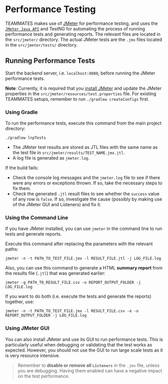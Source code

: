 # Performance Testing

TEAMMATES makes use of [JMeter](https://jmeter.apache.org/) for performance testing, and uses the [`JMeter Java API`](https://jmeter.apache.org/api/index.html) and TestNG for automating the process of running performance tests and generating reports.
The relevant files are located in the `src/jmeter/` directory. The actual JMeter tests are the `.jmx` files located in the `src/jmeter/tests/` directory.

## Running Performance Tests

Start the backend server, i.e. `localhost:8080`, before running the JMeter performance tests.

**Note**: Currently, it is required that you [install JMeter](https://jmeter.apache.org/download_jmeter.cgi) and update the JMeter properties in the `src/jmeter/resources/test.properties` file.
For existing TEAMMATES setups, remember to run `./gradlew createConfigs` first.

### Using Gradle

To run the performance tests, execute this command from the main project directory:
```
./gradlew lnpTests
```

- The JMeter test results are stored as JTL files with the same name as the test file in `src/jmeter/results/TEST_NAME.jmx.jtl`. 
- A log file is generated as `jmeter.log`.

If the build fails:
- Check the console log messages and the `jmeter.log` file to see if there were any errors or exceptions thrown. If so, take the necessary steps to fix them.
- Check the generated `.jtl` result files to see whether the `success` value of any row is `false`. If so, investigate the cause (possibly by making use of the JMeter GUI and Listeners) and fix it.

### Using the Command Line

If you have JMeter installed, you can use `jmeter` in the command line to run tests and generate reports.

Execute this command after replacing the parameters with the relevant paths:
```
jmeter -n -t PATH_TO_TEST_FILE.jmx -l RESULT_FILE.jtl -j LOG_FILE.log
```

Also, you can use this command to generate a HTML **summary report** from the results file (`.jtl`) that was generated earlier:
```
jmeter -g PATH_TO_RESULT_FILE.csv -o REPORT_OUTPUT_FOLDER -j LOG_FILE.log
```

If you want to do both (i.e. execute the tests and generate the reports) together, use:
```
jmeter -n -t PATH_TO_TEST_FILE.jmx -l RESULT_FILE.csv -e -o REPORT_OUTPUT_FOLDER -j LOG_FILE.log
```

### Using JMeter GUI

You can also install JMeter and use its GUI to run performance tests. This is particularly useful when debugging or validating that the test works as expected.
However, you should not use the GUI to run large scale tests as it is very resource intensive.

> Remember to **disable or remove all `Listeners`** in the `.jmx` file, unless you are debugging. Having them enabled can have a negative impact on the test performance.
